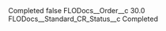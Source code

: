 <?xml version="1.0" encoding="UTF-8"?>
<CustomMetadata xmlns="http://soap.sforce.com/2006/04/metadata" xmlns:xsi="http://www.w3.org/2001/XMLSchema-instance" xmlns:xsd="http://www.w3.org/2001/XMLSchema">
    <label>Completed</label>
    <protected>false</protected>
    <values>
        <field>FLODocs__Order__c</field>
        <value xsi:type="xsd:double">30.0</value>
    </values>
    <values>
        <field>FLODocs__Standard_CR_Status__c</field>
        <value xsi:type="xsd:string">Completed</value>
    </values>
</CustomMetadata>
